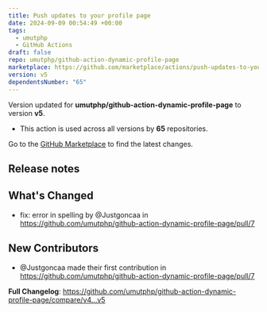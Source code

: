 ```yaml
---
title: Push updates to your profile page
date: 2024-09-09 00:54:49 +00:00
tags:
  - umutphp
  - GitHub Actions
draft: false
repo: umutphp/github-action-dynamic-profile-page
marketplace: https://github.com/marketplace/actions/push-updates-to-your-profile-page
version: v5
dependentsNumber: "65"
---
```



Version updated for **umutphp/github-action-dynamic-profile-page** to version **v5**.
- This action is used across all versions by **65** repositories.

Go to the [GitHub Marketplace](https://github.com/marketplace/actions/push-updates-to-your-profile-page) to find the latest changes.

## Release notes

## What's Changed
* fix: error in spelling by @Justgoncaa in https://github.com/umutphp/github-action-dynamic-profile-page/pull/7

## New Contributors
* @Justgoncaa made their first contribution in https://github.com/umutphp/github-action-dynamic-profile-page/pull/7

**Full Changelog**: https://github.com/umutphp/github-action-dynamic-profile-page/compare/v4...v5
